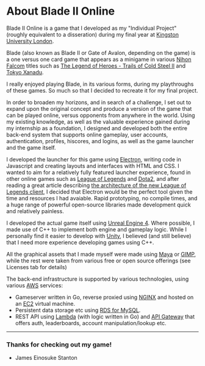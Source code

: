 # About Blade II Online

Blade II Online is a game that I developed as my "Individual Project" (roughly equivalent to a disseration) during my final year at [Kingston University London](https://www.kingston.ac.uk/).

Blade (also known as Blade II or Gate of Avalon, depending on the game) is a one versus one card game that appears as a minigame in various [Nihon Falcom](https://en.wikipedia.org/wiki/Nihon_Falcom) titles such as [The Legend of Heroes - Trails of Cold Steel II](http://www.trailsofcoldsteel.com/cs2/) and [Tokyo Xanadu](https://en.wikipedia.org/wiki/Tokyo_Xanadu).

I really enjoyed playing Blade, in its various forms, during my playthroughs of these games. So much so that I decided to recreate it for my final project.

In order to broaden my horizons, and in search of a challenge, I set out to expand upon the original concept and produce a version of the game that can be played online, versus opponents from anywhere in the world. Using my existing knowledge, as well as the valuable experience gained during my internship as a foundation, I designed and developed both the entire back-end system that supports online gameplay, user accounts, authentication, profiles, hiscores, and logins, as well as the game launcher and the game itself.

I developed the launcher for this game using [Electron](https://electronjs.org/), writing code in Javascript and creating layouts and interfaces with HTML and CSS. I wanted to aim for a relatively fully featured launcher experience, found in other online games such as [League of Legends](https://leagueoflegends.com) and [Dota2](dota2.com), and after reading a great article describing [the architecture of the new League of Legends client](https://technology.riotgames.com/news/architecture-league-client-update), I decided that Electron would be the perfect tool given the time and resources I had avaiable. Rapid prototyping, no compile times, and a huge range of powerful open-source libraries made development quick and relatively painless.

I developed the actual game itself using [Unreal Engine 4](https://www.unrealengine.com/en-US/what-is-unreal-engine-4). Where possible, I made use of C++ to implement both engine and gameplay logic. While I personally find it easier to develop with [Unity](https://unity.com/), I believed (and still believe) that I need more experience developing games using C++. 

All the graphical assets that I made myself were made using [Maya](https://www.autodesk.com/products/maya/overview) or [GIMP](https://www.gimp.org/), while the rest were taken from various free or open source offerings (see Licenses tab for details)

The back-end infrastructure is supported by various technologies, using various [AWS](https://aws.amazon.com/) services:
- Gameserver written in Go, reverse proxied using [NGINX](https://www.nginx.com/) and hosted on an [EC2](https://aws.amazon.com/ec2/?nc2=h_ql_prod_fs_ec2) virtual machine.
- Persistent data storage etc using [RDS for MySQL](https://aws.amazon.com/rds/mysql/).
- REST API using [Lambda](https://aws.amazon.com/lambda/) (with logic written in Go) and [API Gateway](https://aws.amazon.com/api-gateway/) that offers auth, leaderboards, account manipulation/lookup etc.

---

### Thanks for checking out my game!

- James Einosuke Stanton